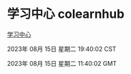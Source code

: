 # 学习中心 colearnhub
[学习中心](http://:56308/colearnhub/)

2023年 08月 15日 星期二 19:40:02 CST

2023年 08月 15日 星期二 11:40:02 GMT
